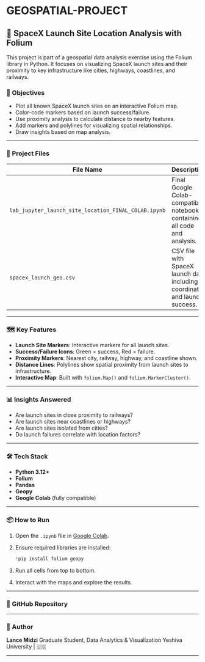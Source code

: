 # GEOSPATIAL-PROJECT

## 🚀 SpaceX Launch Site Location Analysis with Folium

This project is part of a geospatial data analysis exercise using the Folium library in Python. It focuses on visualizing SpaceX launch sites and their proximity to key infrastructure like cities, highways, coastlines, and railways.

### 📍 Objectives

* Plot all known SpaceX launch sites on an interactive Folium map.
* Color-code markers based on launch success/failure.
* Use proximity analysis to calculate distance to nearby features.
* Add markers and polylines for visualizing spatial relationships.
* Draw insights based on map analysis.

---

### 📂 Project Files

| File Name                                            | Description                                                                |
| ---------------------------------------------------- | -------------------------------------------------------------------------- |
| `lab_jupyter_launch_site_location_FINAL_COLAB.ipynb` | Final Google Colab-compatible notebook containing all code and analysis.   |
| `spacex_launch_geo.csv`                              | CSV file with SpaceX launch data including coordinates and launch success. |

---

### 🗺️ Key Features

* **Launch Site Markers**: Interactive markers for all launch sites.
* **Success/Failure Icons**: Green = success, Red = failure.
* **Proximity Markers**: Nearest city, railway, highway, and coastline shown.
* **Distance Lines**: Polylines show spatial proximity from launch sites to infrastructure.
* **Interactive Map**: Built with `folium.Map()` and `folium.MarkerCluster()`.

---

### 📊 Insights Answered

* Are launch sites in close proximity to railways?
* Are launch sites near coastlines or highways?
* Are launch sites isolated from cities?
* Do launch failures correlate with location factors?

---

### 🛠️ Tech Stack

* **Python 3.12+**
* **Folium**
* **Pandas**
* **Geopy**
* **Google Colab** (fully compatible)

---

### 📦 How to Run

1. Open the `.ipynb` file in [Google Colab](https://colab.research.google.com/).
2. Ensure required libraries are installed:

   ```python
   !pip install folium geopy
   ```
3. Run all cells from top to bottom.
4. Interact with the maps and explore the results.

---

### 🔗 GitHub Repository

---

### 🙌 Author

**Lance Midzi**
Graduate Student, Data Analytics & Visualization
Yeshiva University | 🇺🇸

---

